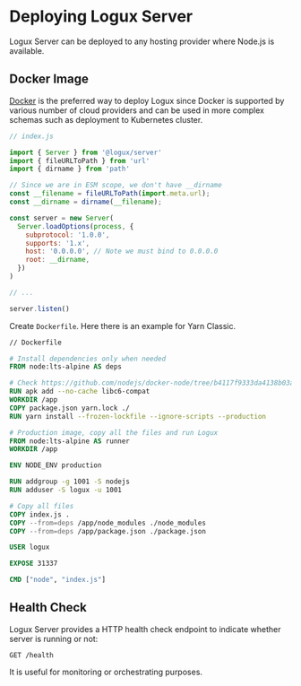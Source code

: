 # Deploying Logux Server

Logux Server can be deployed to any hosting provider where Node.js is available.

## Docker Image

[Docker](https://www.docker.com/) is the preferred way to deploy Logux since Docker is supported by various number of cloud providers and can be used in more complex schemas such as deployment to Kubernetes cluster.


```js
// index.js

import { Server } from '@logux/server'
import { fileURLToPath } from 'url'
import { dirname } from 'path'

// Since we are in ESM scope, we don't have __dirname
const __filename = fileURLToPath(import.meta.url);
const __dirname = dirname(__filename);

const server = new Server(
  Server.loadOptions(process, {
    subprotocol: '1.0.0',
    supports: '1.x',
    host: '0.0.0.0', // Note we must bind to 0.0.0.0
    root: __dirname,
  })
)

// ...

server.listen()
```

Create `Dockerfile`. Here there is an example for Yarn Classic.

```dockerfile
// Dockerfile

# Install dependencies only when needed
FROM node:lts-alpine AS deps

# Check https://github.com/nodejs/docker-node/tree/b4117f9333da4138b03a546ec926ef50a31506c3#nodealpine to understand why libc6-compat might be needed.
RUN apk add --no-cache libc6-compat
WORKDIR /app
COPY package.json yarn.lock ./
RUN yarn install --frozen-lockfile --ignore-scripts --production

# Production image, copy all the files and run Logux
FROM node:lts-alpine AS runner
WORKDIR /app

ENV NODE_ENV production

RUN addgroup -g 1001 -S nodejs
RUN adduser -S logux -u 1001

# Copy all files
COPY index.js .
COPY --from=deps /app/node_modules ./node_modules
COPY --from=deps /app/package.json ./package.json

USER logux

EXPOSE 31337

CMD ["node", "index.js"]
```

## Health Check

Logux Server provides a HTTP health check endpoint to indicate whether server is running or not:

```
GET /health
```

It is useful for monitoring or orchestrating purposes.
